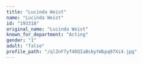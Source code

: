 ```yaml
---
title: "Lucinda Weist"
name: "Lucinda Weist"
id: "193318"
original_name: "Lucinda Weist"
known_for_department: "Acting"
gender: "1"
adult: "false"
profile_path: "/qlZnF7yf4DQIaBsbytWbpq97Xi4.jpg"
---
```

